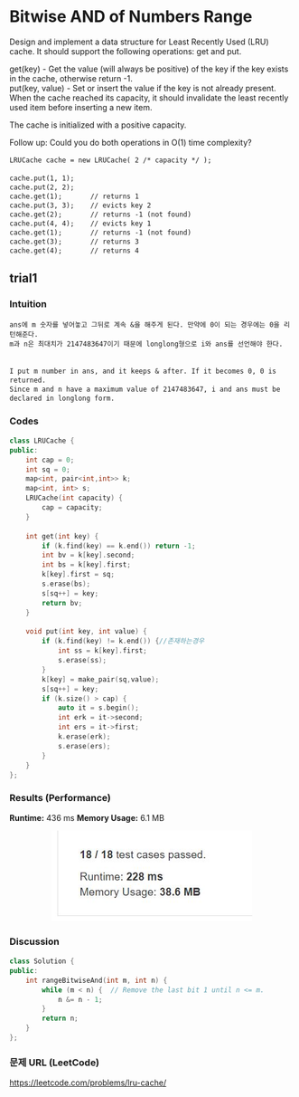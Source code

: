 # Bitwise AND of Numbers Range

Design and implement a data structure for Least Recently Used (LRU) cache. It should support the following operations: get and put.  

get(key) - Get the value (will always be positive) of the key if the key exists in the cache, otherwise return -1.  
put(key, value) - Set or insert the value if the key is not already present. When the cache reached its capacity, it should invalidate the least recently used item before inserting a new item.  

The cache is initialized with a positive capacity.

Follow up: Could you do both operations in O(1) time complexity?

```
LRUCache cache = new LRUCache( 2 /* capacity */ );

cache.put(1, 1);
cache.put(2, 2);
cache.get(1);       // returns 1
cache.put(3, 3);    // evicts key 2
cache.get(2);       // returns -1 (not found)
cache.put(4, 4);    // evicts key 1
cache.get(1);       // returns -1 (not found)
cache.get(3);       // returns 3
cache.get(4);       // returns 4
```

## trial1
### Intuition
```
ans에 m 숫자를 넣어놓고 그뒤로 계속 &을 해주게 된다. 만약에 0이 되는 경우에는 0을 리턴해준다.
m과 n은 최대치가 2147483647이기 때문에 longlong형으로 i와 ans를 선언해야 한다.


I put m number in ans, and it keeps & after. If it becomes 0, 0 is returned.
Since m and n have a maximum value of 2147483647, i and ans must be declared in longlong form.
```
### Codes  
```cpp
class LRUCache {
public:
	int cap = 0;
	int sq = 0;
	map<int, pair<int,int>> k;
	map<int, int> s;
	LRUCache(int capacity) {
		cap = capacity;
	}

	int get(int key) {
		if (k.find(key) == k.end()) return -1;
		int bv = k[key].second;
		int bs = k[key].first;
		k[key].first = sq;
		s.erase(bs);
		s[sq++] = key;
		return bv;
	}

	void put(int key, int value) {
		if (k.find(key) != k.end()) {//존재하는경우
			int ss = k[key].first;
			s.erase(ss);
		}
		k[key] = make_pair(sq,value);
		s[sq++] = key;
		if (k.size() > cap) {
			auto it = s.begin();
			int erk = it->second;
			int ers = it->first;
			k.erase(erk);
			s.erase(ers);
		}
	}
};
```
### Results (Performance)  
**Runtime:**  436 ms 
**Memory Usage:** 	6.1 MB


<p align="center"> 
<img src="./capture.JPG">
</p>


### Discussion
```cpp
class Solution {
public:
	int rangeBitwiseAnd(int m, int n) {
		while (m < n) {  // Remove the last bit 1 until n <= m.
            n &= n - 1;
        }
        return n;
	}
};
```

### 문제 URL (LeetCode)  
https://leetcode.com/problems/lru-cache/